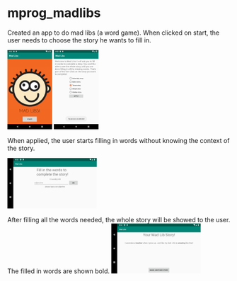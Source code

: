 # mprog_madlibs
Created an app to do mad libs (a word game). When clicked on start, the user needs to choose the story he wants to fill in.

<img src="https://github.com/DaphneJB/mprog_madlibs/blob/master/doc/madlibhome.png" width="20%"> <img src="https://github.com/DaphneJB/mprog_madlibs/blob/master/doc/storyselect.png" width="20%">

When applied, the user starts filling in words without knowing the context of the story. 

<img src="https://github.com/DaphneJB/mprog_madlibs/blob/master/doc/fillIn.png" width="40%">

After filling all the words needed, the whole story will be showed to the user. The filled in words are shown bold.
<img src="https://github.com/DaphneJB/mprog_madlibs/blob/master/doc/endMadlib.png" width="40%">
